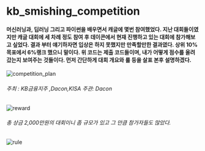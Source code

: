 # kb_smishing_competition

#### 머신러닝과, 딥러닝 그리고 파이썬을 배우면서 캐글에 몇번 참여했었다. 지난 대회들이였지만 캐글 대회에 세 차례 정도 참여 후 데이콘에서 현재 진행하고 있는 대회에 참가해보고 싶었다. 결과 부터 얘기하자면 입상은 하지 못했지만 만족할만한 결과였다. 상위 10%목표에서 6%랭크 했으니 말이다. 위 코드는 제출 코드들이며, 내가 어떻게 점수를 올려 갔는지 보여주는 것들이다. 먼저 간단하게 대회 개요와 룰 등을 살표 본후 설명하겠다.

![competition_plan](https://user-images.githubusercontent.com/59334939/75552392-8e1c8d80-5a79-11ea-93c5-d79909f3f201.png)

###### 주최 : KB금융지주 ,Dacon,KISA 주관: Dacon


![reward](https://user-images.githubusercontent.com/59334939/75552399-907ee780-5a79-11ea-897e-fea56aa787fd.png)

###### 총 상금 2,000만원의 대회이니 좀 규모가 있고 그 만큼 참가자들도 많았다.

![rule](https://user-images.githubusercontent.com/59334939/75552401-9248ab00-5a79-11ea-95eb-28df5e89b893.png)
